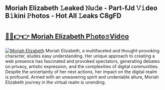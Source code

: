## Moriah Elizabeth 𝙻eaked 𝙽u𝚍e - Part-fJd 𝚅𝚒deo B𝚒kini 𝙿hotos - Hot All 𝙻eaks C8gFD

# <h2><a href="http://ld0s6hz.urlbe.top/?page=Moriah+Elizabeth">🔗🔗👉👉 Moriah Elizabeth P𝚑oto𝚜Vid𝚎o</a></h2>

[![Moriah Elizabeth](https://i.imgur.com/eBuTRDB.gif)](http://ld0s6hz.urlbe.top/?page=Moriah+Elizabeth)
Moriah Elizabeth, a multifaceted and thought-provoking character, eludes easy understanding. Her unique approach to creating a web presence has fascinated and provoked spectators, generating debates on privacy, artistic expression, and the complexities of digital communities. Despite the uncertainty of her next actions, her impact on the digital realm is profound. Armed with an unwavering spirit and undeniable allure, Moriah Elizabeth journey in the virtual realm is unending.
